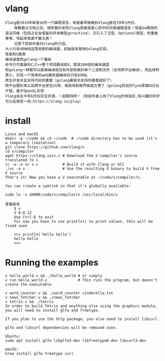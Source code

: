 # vlang
    Vlang是2019年新冒出的一门编程语言，笔者最早接触到Vlang是在19年3月份。
        简略看过文档之后，很欣喜的发现Vlang简直就是心目中的完美编程语言！保留Go精简的语法风格（包括之后会借鉴的并发模型goroutine），又引入了泛型、Optional类型、热重载等等，写起来简直不要太爽！
        记录下目前作者对vlang的介绍。
    大小只有400KB且零依赖的编译器，初始版本是用Golang实现。
    性能和C媲美
    编译速度和golang一个量级
    命令行可直接将C/C++整个项目翻译成V，提高200倍的编译速度
    和golang一样都可以直接编译成没有外部依赖的单个二进制文件（支持跨平台编译），而且体积更小，实现一个简单的web服务器编译后只有65KB。
    原生并发并且支持代码热重载（golang要是也支持热重载就好了）
    跨平台图形库以及跨平台原生UI库，做游戏和做界面就方便了（golang目前的fyne库做GUI也不错，基于OpenGL实现
    Vlang会在今年6月份完全开源，一起期待吧！（目前作者上线了Vlang的体验区,有兴趣的同学可以去感受一哈:https://vlang.io/play）

# install
    Linux and macOS
    mkdir -p ~/code && cd ~/code  # ~/code directory has to be used (it's a temporary limitation)
    git clone https://github.com/vlang/v
    cd v/compiler
    wget https://vlang.io/v.c # Download the V compiler's source translated to C
    cc -w -o vc v.c           # Build it with Clang or GCC
    ./vc -o v .               # Use the resulting V binary to build V from V source
    That's it! Now you have a V executable at ~/code/v/compiler/v.

    You can create a symlink so that it's globally available:

    sudo ln -s $HOME/code/v/compiler/v /usr/local/bin/v

    查看版本
        $ v
        V 0.0.12
        Use Ctrl-D to exit
        For now you have to use println() to print values, this will be fixed soon

        >>> println('hello hello')
        hello hello
        >>> 
# Running the examples
    v hello_world.v && ./hello_world # or simply
    v run hello_world.v              # This runs the program, but doesn't create the executable

    v word_counter.v && ./word_counter cinderella.txt
    v news_fetcher.v && ./news_fetcher
    v tetris.v && ./tetris
    In order to build Tetris and anything else using the graphics module, you will need to install glfw and freetype.

    If you plan to use the http package, you also need to install libcurl.

    glfw and libcurl dependencies will be removed soon.

    Ubuntu:
    sudo apt install glfw libglfw3-dev libfreetype6-dev libcurl3-dev

    macOS:
    brew install glfw freetype curl
